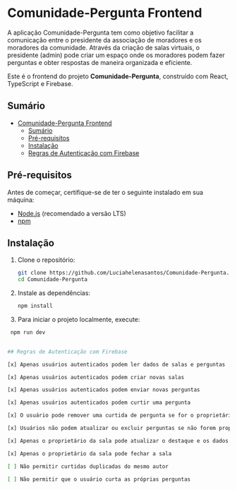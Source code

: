 # Comunidade-Pergunta Frontend

A aplicação Comunidade-Pergunta tem como objetivo facilitar a comunicação entre o presidente da associação de moradores e os moradores da comunidade.
Através da criação de salas virtuais, o presidente (admin) pode criar um espaço onde os moradores podem fazer perguntas e obter respostas de maneira
organizada e eficiente.

Este é o frontend do projeto **Comunidade-Pergunta**, construído com React, TypeScript e Firebase.

## Sumário

- [Comunidade-Pergunta Frontend](#comunidade-pergunta-frontend)
  - [Sumário](#sumário)
  - [Pré-requisitos](#pré-requisitos)
  - [Instalação](#instalação)
  - [Regras de Autenticação com Firebase](#regras-de-autenticação-com-firebase)

## Pré-requisitos

Antes de começar, certifique-se de ter o seguinte instalado em sua máquina:

- [Node.js](https://nodejs.org/en/download/) (recomendado a versão LTS)
- [npm](https://www.npmjs.com/get-npm)

## Instalação

1. Clone o repositório:

   ```sh
   git clone https://github.com/Luciahelenasantos/Comunidade-Pergunta.git
   cd Comunidade-Pergunta

2. Instale as dependências:

   ```sh
   npm install

3. Para iniciar o projeto localmente, execute:
  
  ```sh
   npm run dev
   

## Regras de Autenticação com Firebase

[x] Apenas usuários autenticados podem ler dados de salas e perguntas

[x] Apenas usuários autenticados podem criar novas salas

[x] Apenas usuários autenticados podem enviar novas perguntas

[x] Apenas usuários autenticados podem curtir uma pergunta

[x] O usuário pode remover uma curtida de pergunta se for o proprietário

[x] Usuários não podem atualizar ou excluir perguntas se não forem proprietários da sala

[x] Apenas o proprietário da sala pode atualizar o destaque e os dados de respondido de uma pergunta

[x] Apenas o proprietário da sala pode fechar a sala

[ ] Não permitir curtidas duplicadas do mesmo autor

[ ] Não permitir que o usuário curta as próprias perguntas
